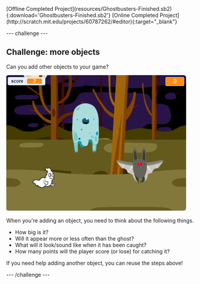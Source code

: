 <div class="p-hero-buttons">
  [Offline Completed Project](resources/Ghostbusters-Finished.sb2){:download='Ghostbusters-Finished.sb2'}
  [Online Completed Project](http://scratch.mit.edu/projects/60787262/#editor){:target="_blank"}
</div>

--- challenge ---

## Challenge: more objects

Can you add other objects to your game?

![screenshot](images/ghost-final.png)

When you're adding an object, you need to think about the following things.

+ How big is it?
+ Will it appear more or less often than the ghost?
+ What will it look/sound like when it has been caught?
+ How many points will the player score (or lose) for catching it?

If you need help adding another object, you can reuse the steps above!

--- /challenge ---

